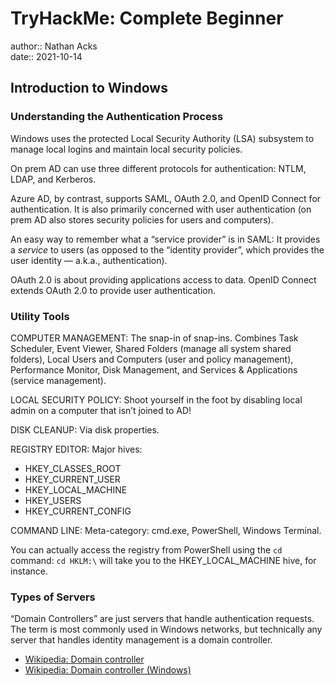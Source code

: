 # TryHackMe: Complete Beginner

author:: Nathan Acks  
date:: 2021-10-14

## Introduction to Windows

### Understanding the Authentication Process

Windows uses the protected Local Security Authority (LSA) subsystem to manage local logins and maintain local security policies.

On prem AD can use three different protocols for authentication: NTLM, LDAP, and Kerberos.

Azure AD, by contrast, supports SAML, OAuth 2.0, and OpenID Connect for authentication. It is also primarily concerned with user authentication (on prem AD also stores security policies for users and computers).

An easy way to remember what a “service provider” is in SAML: It provides a *service* to users (as opposed to the “identity provider”, which provides the user identity — a.k.a., authentication).

OAuth 2.0 is about providing applications access to data. OpenID Connect extends OAuth 2.0 to provide user authentication.

### Utility Tools

COMPUTER MANAGEMENT: The snap-in of snap-ins. Combines Task Scheduler, Event Viewer, Shared Folders (manage all system shared folders), Local Users and Computers (user and policy management), Performance Monitor, Disk Management, and Services & Applications (service management).

LOCAL SECURITY POLICY: Shoot yourself in the foot by disabling local admin on a computer that isn’t joined to AD!

DISK CLEANUP: Via disk properties.

REGISTRY EDITOR: Major hives:

* HKEY_CLASSES_ROOT
* HKEY_CURRENT_USER
* HKEY_LOCAL_MACHINE
* HKEY_USERS
* HKEY_CURRENT_CONFIG

COMMAND LINE: Meta-category: cmd.exe, PowerShell, Windows Terminal.

You can actually access the registry from PowerShell using the `cd` command: `cd HKLM:\` will take you to the HKEY_LOCAL_MACHINE hive, for instance.

### Types of Servers

“Domain Controllers” are just servers that handle authentication requests. The term is most commonly used in Windows networks, but technically any server that handles identity management is a domain controller.

* [Wikipedia: Domain controller](https://en.wikipedia.org/wiki/Domain_controller)
* [Wikipedia: Domain controller (Windows)](https://en.wikipedia.org/wiki/Domain_controller_%28Windows%29)
